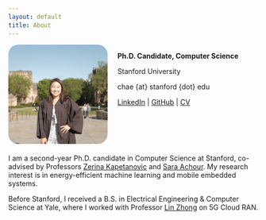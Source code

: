 ```yaml
---
layout: default
title: About
---
```


<div style="display: flex; align-items: flex-start; margin-bottom: 20px;">
  <img src="assets/headshot.jpg" alt="Headshot photo of Chae Young" style="width: 200px; border-radius: 10%; margin-right: 20px;">

  <div>
    <p><strong>Ph.D. Candidate, Computer Science</strong></p>
    <p>Stanford University</p>
    <p>chae {at} stanford {dot} edu</p>
    <p>
      <a href="https://www.linkedin.com/in/cylee-cs/">LinkedIn</a> | 
      <a href="https://github.com/chaeyoung-lee">GitHub</a> |
      <a href="/assets/cv.pdf">CV</a>
    </p>
  </div>
</div>

<p>
I am a second-year Ph.D. candidate in Computer Science at Stanford, co-advised by Professors <a href="https://www.zerinakapetanovic.com/">Zerina Kapetanovic</a> and <a href="https://www.sara-achour.me/">Sara Achour</a>. My research interest is in energy-efficient machine learning and mobile embedded systems.
</p>

<p>
Before Stanford, I received a B.S. in Electrical Engineering & Computer Science at Yale, where I worked with Professor <a href="http://www.linzhong.org/">Lin Zhong</a> on 5G Cloud RAN.
</p>
